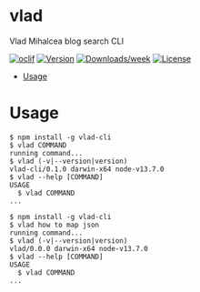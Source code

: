 vlad
====

Vlad Mihalcea blog search CLI

[![oclif](https://img.shields.io/badge/cli-oclif-brightgreen.svg)](https://oclif.io)
[![Version](https://img.shields.io/npm/v/vlad.svg)](https://npmjs.org/package/vlad)
[![Downloads/week](https://img.shields.io/npm/dw/vlad.svg)](https://npmjs.org/package/vlad)
[![License](https://img.shields.io/npm/l/vlad.svg)](https://github.com/maciejwalkowiak/vlad/blob/master/package.json)

<!-- toc -->
* [Usage](#usage)
<!-- tocstop -->
# Usage
<!-- usage -->
```sh-session
$ npm install -g vlad-cli
$ vlad COMMAND
running command...
$ vlad (-v|--version|version)
vlad-cli/0.1.0 darwin-x64 node-v13.7.0
$ vlad --help [COMMAND]
USAGE
  $ vlad COMMAND
...
```
<!-- usagestop -->
```sh-session
$ npm install -g vlad-cli
$ vlad how to map json
running command...
$ vlad (-v|--version|version)
vlad/0.0.0 darwin-x64 node-v13.7.0
$ vlad --help [COMMAND]
USAGE
  $ vlad COMMAND
...
```

<!-- commandsstop -->
